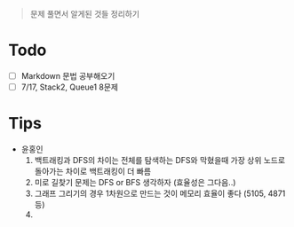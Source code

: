 > 문제 풀면서 알게된 것들 정리하기

# Todo
- [ ] Markdown 문법 공부해오기
- [ ] 7/17, Stack2, Queue1 8문제 

# Tips
- 윤홍인
    1. 백트래킹과 DFS의 차이는 전체를 탐색하는 DFS와 막혔을때 가장 상위 노드로 돌아가는 차이로 백트래킹이 더 빠름 
    2. 미로 길찾기 문제는 DFS or BFS 생각하자 (효율성은 그다음..)
    3. 그래프 그리기의 경우 1차원으로 만드는 것이 메모리 효율이 좋다 (5105, 4871 등)
    4. 
